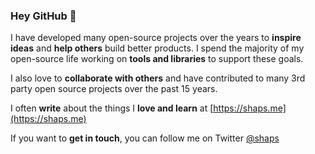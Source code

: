 ### Hey GitHub 👋

I have developed many open-source projects over the years to __inspire ideas__ and __help others__ build better products.
I spend the majority of my open-source life working on __tools and libraries__ to support these goals.

I also love to __collaborate with others__ and have contributed to many 3rd party open source projects over the past 15 years.

I often __write__ about the things I __love and learn__ at [https://shaps.me](https://shaps.me)

If you want to __get in touch__, you can follow me on Twitter [@shaps](https://twitter.com/shaps)
